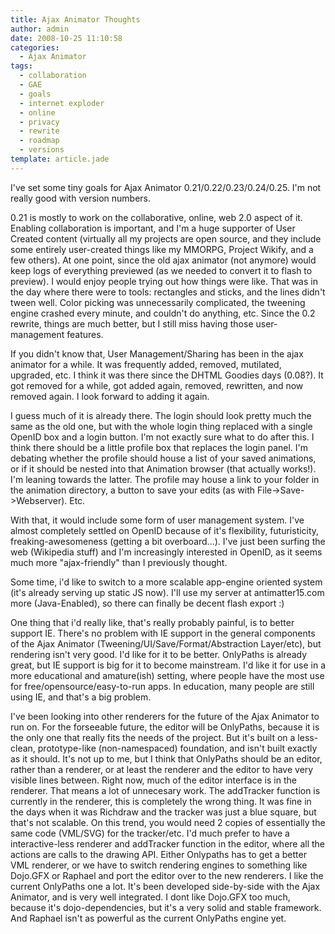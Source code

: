 ```yaml
---
title: Ajax Animator Thoughts
author: admin
date: 2008-10-25 11:10:58
categories:
  - Ajax Animator
tags: 
  - collaboration
  - GAE
  - goals
  - internet exploder
  - online
  - privacy
  - rewrite
  - roadmap
  - versions
template: article.jade
---
```


I've set some tiny goals for Ajax Animator 0.21/0.22/0.23/0.24/0.25\. I'm not really good with version numbers.

0.21 is mostly to work on the collaborative, online, web 2.0 aspect of it. Enabling collaboration is important, and I'm a huge supporter of User Created content (virtually all my projects are open source, and they include some entirely user-created things like my MMORPG, Project Wikify, and a few others). At one point, since the old ajax animator (not anymore) would keep logs of everything previewed (as we needed to convert it to flash to preview). I would enjoy people trying out how things were like. That was in the day where there were to tools: rectangles and sticks, and the lines didn't tween well. Color picking was unnecessarily complicated, the tweening engine crashed every minute, and couldn't do anything, etc. Since the 0.2 rewrite, things are much better, but I still miss having those user-management features.

If you didn't know that, User Management/Sharing has been in the ajax animator for a while. It was frequently added, removed, mutilated, upgraded, etc. I think it was there since the DHTML Goodies days (0.08?). It got removed for a while, got added again, removed, rewritten, and now removed again. I look forward to adding it again.

I guess much of it is already there. The login should look pretty much the same as the old one, but with the whole login thing replaced with a single OpenID box and a login button. I'm not exactly sure what to do after this. I think there should be a little profile box that replaces the login panel. I'm debating whether the profile should house a list of your saved animations, or if it should be nested into that Animation browser (that actually works!). I'm leaning towards the latter. The profile may house a link to your folder in the animation directory, a button to save your edits (as with File-&gt;Save-&gt;Webserver). Etc.

With that, it would include some form of user management system. I've almost completely settled on OpenID because of it's flexibility, futuristicity, freaking-awesomeness (getting a bit overboard...). I've just been surfing the web (Wikipedia stuff) and I'm increasingly interested in OpenID, as it seems much more "ajax-friendly" than I previously thought.

Some time, i'd like to switch to a more scalable app-engine oriented system (it's already serving up static JS now). I'll use my server at antimatter15.com more (Java-Enabled), so there can finally be decent flash export :)

One thing that i'd really like, that's really probably painful, is to better support IE. There's no problem with IE support in the general components of the Ajax Animator (Tweening/UI/Save/Format/Abstraction Layer/etc), but rendering isn't very good. I'd like for it to be better. OnlyPaths is already great, but IE support is big for it to become mainstream. I'd like it for use in a more educational and amature(ish) setting, where people have the most use for free/opensource/easy-to-run apps. In education, many people are still using IE, and that's a big problem.

I've been looking into other renderers for the future of the Ajax Animator to run on. For the forseeable future, the editor will be OnlyPaths, because it is the only one that really fits the needs of the project. But it's built on a less-clean, prototype-like (non-namespaced) foundation, and isn't built exactly as it should. It's not up to me, but I think that OnlyPaths should be an editor, rather than a renderer, or at least the renderer and the editor to have very visible lines between. Right now, much of the editor interface is in the renderer. That means a lot of unnecesary work. The addTracker function is currently in the renderer, this is completely the wrong thing. It was fine in the days when it was Richdraw and the tracker was just a blue square, but that's not scalable. On this trend, you would need 2 copies of essentially the same code (VML/SVG) for the tracker/etc. I'd much prefer to have a interactive-less renderer and addTracker function in the editor, where all the actions are calls to the drawing API. Either Onlypaths has to get a better VML renderer, or we have to switch rendering engines to something like Dojo.GFX or Raphael and port the editor over to the new renderers. I like the current OnlyPaths one a lot. It's been developed side-by-side with the Ajax Animator, and is very well integrated. I dont like Dojo.GFX too much, because it's dojo-dependencies, but it's a very solid and stable framework. And Raphael isn't as powerful as the current OnlyPaths engine yet.
